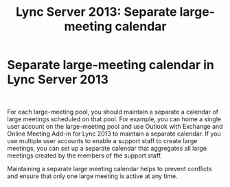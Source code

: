 ﻿---
title: 'Lync Server 2013: Separate large-meeting calendar'
TOCTitle: Separate large-meeting calendar
ms:assetid: 4f744b4e-67d8-4264-bfae-7aaa157ee73d
ms:mtpsurl: https://technet.microsoft.com/en-us/library/JJ204880(v=OCS.15)
ms:contentKeyID: 48184095
ms.date: 07/23/2014
mtps_version: v=OCS.15
---

# Separate large-meeting calendar in Lync Server 2013

 


For each large-meeting pool, you should maintain a separate a calendar of large meetings scheduled on that pool. For example, you can home a single user account on the large-meeting pool and use Outlook with Exchange and Online Meeting Add-in for Lync 2013 to maintain a separate calendar. If you use multiple user accounts to enable a support staff to create large meetings, you can set up a separate calendar that aggregates all large meetings created by the members of the support staff.

Maintaining a separate large meeting calendar helps to prevent conflicts and ensure that only one large meeting is active at any time.

